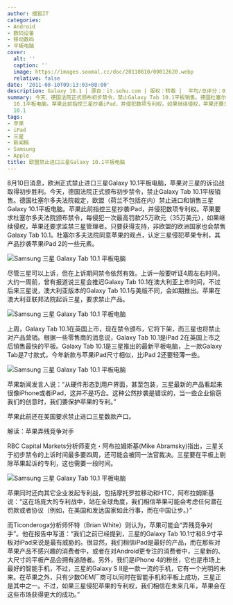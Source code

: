 ```yaml
---
author: 搜狐IT
categories:
- Android
- 数码设备
- 移动数码
- 平板电脑
cover:
  alt: ''
  caption: ''
  image: https://images.soomal.cc/doc/20110810/00012620.webp
  relative: false
date: '2011-08-10T09:13:03+08:00'
description: Galaxy 10.1 | 源自：it.sohu.com | 版权：转载 |  平均/总评分：00.00/0
summary: 今天，德国法院正式颁布初步禁令，禁止Galaxy Tab 10.1平板销售。德国杜塞尔多夫法院裁定，欧盟（荷兰不包括在内）禁止进口和销售三星Galaxy
  10.1平板电脑。苹果此前指控三星抄袭iPad，并侵犯数项专利权。如果继续侵权，苹果还要求监禁三星管理者。只要获得支持，非欧盟的欧洲国家也会禁售Galaxy Tab
  10.1
tags:
- 苹果
- iPad
- 三星
- 新闻稿
- Samsung
- Apple
title: 欧盟禁止进口三星Galaxy 10.1平板电脑
---
```


8月10日消息，欧洲正式禁止进口三星Galaxy 10.1平板电脑，苹果对三星的诉讼战取得初步胜利。今天，德国法院正式颁布初步禁令，禁止Galaxy Tab 10.1平板销售。德国杜塞尔多夫法院裁定，欧盟（荷兰不包括在内）禁止进口和销售三星Galaxy 10.1平板电脑。苹果此前指控三星抄袭iPad，并侵犯数项专利权。苹果要求杜塞尔多夫法院颁布禁令，每侵犯一次最高罚款25万欧元（35万美元），如果继续侵权，苹果还要求监禁三星管理者。只要获得支持，非欧盟的欧洲国家也会禁售Galaxy Tab 10.1。杜塞尔多夫法院同意苹果的观点，认定三星侵犯苹果专利，其产品抄袭苹果iPad 2的一些元素。



![Samsung 三星 Galaxy Tab 10.1 平板电脑](https://images.soomal.cc/doc/20110810/00012620.webp)



尽管三星可以上诉，但在上诉期间禁令依然有效。上诉一般要听证4周左右时间。大约一周前，曾有报道说三星会推迟Galaxy Tab 10.1在澳大利亚上市时间，不过后来三星说，澳大利亚版本的Galaxy Tab 10.1与美版不同，会如期推出。苹果在澳大利亚联邦法院起诉三星，要求禁止产品。



![Samsung 三星 Galaxy Tab 10.1 平板电脑](https://images.soomal.cc/doc/20110810/00012621.webp)



上周，Galaxy Tab 10.1在英国上市，现在禁令颁布，它将下架，而三星也将禁止对产品营销。根据一些零售商的消息说，Galaxy Tab 10.1是iPad 2在英国上市之后销售最快的平板。Galaxy Tab 10.1是三星推出的最新平板电脑，上一款Galaxy Tab是7寸款式，今年新款与苹果iPad尺寸相似，比iPad 2还要轻薄一些。



![Samsung 三星 Galaxy Tab 10.1 平板电脑](https://images.soomal.cc/doc/20110810/00012622.webp)



苹果新闻发言人说：“从硬件形态到用户界面，甚至包装，三星最新的产品看起来很像iPhone或者iPad，这并不是巧合。这种公然抄袭是错误的，当一些企业偷窃我们的创意时，我们要保护苹果的专利。”



苹果此前还在美国要求禁止进口三星数款产口。



解读：苹果弄残竞争对手



RBC Capital Markets分析师麦克・阿布拉姆斯基(Mike Abramsky)指出，三星关于初步禁令的上诉时间最多要四周，还可能会被同一法官裁决。三星要在平板上剔除苹果起诉的专利，这也需要一段时间。



![Samsung 三星 Galaxy Tab 10.1 平板电脑](https://images.soomal.cc/doc/20110810/00012623.webp)



苹果同时还向其它企业发起专利战，包括摩托罗拉移动和HTC，阿布拉姆斯基说：“这在场庞大的专利战中，站在全球角度，我们相信苹果可能会考虑任何潜在罚款或者协议（例如，在美国和发达国家如此行事，而在中国让步。）”



而Ticonderoga分析师怀特（Brian White）则认为，苹果可能会“弄残竞争对手”。他在报告中写道：“我们之前已经提到，三星的Galaxy Tab 10.1寸和8.9寸平板对iPad来说是最有威胁的。很显然，我们相信iPad是最好的产品，而在那些对苹果产品不感兴趣的消费者中，或者在对Android更专注的消费者中，三星新的、大尺寸的平板产品会拥有追随者。另外，我们是iPhone 4的粉丝，它也是市场上最好的智能手机，不过，三星的Galaxy S II是一款一流的手机，它有一个光明的未来。在苹果之外，只有少数OEM厂商可以同时在智能手机和平板上成功，三星正是其中之一。不过，如果三星侵犯苹果的专利权，我们相信在未来几年，苹果会在这些市场获得更大的成功。”